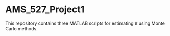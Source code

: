 # AMS_527_Project1
This repository contains three MATLAB scripts for estimating π using Monte Carlo methods.
